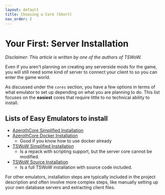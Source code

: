 ```yaml
---
layout: default
title: Choosing a Core (Short)
nav_order: 2
---
```


# Your First: Server Installation

_Disclaimer: This article is written by one of the authors of TSWoW._

Even if you aren't planning on creating any serverside mods for the game, you will still need some kind of server to connect your client to so you can enter the game world.

As discussed under the `cores` section, you have a few options in terms of what emulator to set up depending on what you are planning to do. This list focuses on the **easiest** cores that require little to no technical ability to install.

## Lists of Easy Emulators to install

- [AzerothCore Simplified Installation](https://www.azerothcore.org/wiki/ac-dashboard-core-installation)
- [AzerothCore Docker Installation](https://www.azerothcore.org/wiki/install-with-docker)
    - Good if you know how to use docker already
- [TSWoW Simplified Installation](https://tswow.github.io/tswow-wiki/installation/repack_short)
    - Is a repack with scripting support, but the server core cannot be modified.
- [TSWoW Source Installation](https://tswow.github.io/tswow-wiki/installation/compiling)
    - Is a full TSWoW installation with source code included.

For other emulators, installation steps are typically included in the project description and often involve more complex steps, like manually setting up your own database servers and extracting client files.